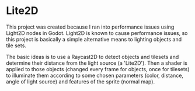 # Lite2D

This project was created because I ran into performance issues using Light2D nodes in Godot.  Light2D is known to cause performance issues, so this project is basically a simple alternative means to lighting objects and tile sets.

The basic ideas is to use a Raycast2D to detect objects and tilesets and determine their distance from the light source (a 'Lite2D').  Then a shader is applied to those objects (changed every frame for objects, once for tilesets) to illuminate them according to some chosen parameters (color, distance, angle of light source) and features of the sprite (normal map).  
